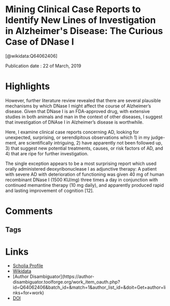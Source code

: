 
Mining Clinical Case Reports to Identify New Lines of Investigation in Alzheimer's Disease: The Curious Case of DNase I
=======================================================================================================================
  
  [@wikidata:Q64062406]  
  
Publication date : 22 of March, 2019  

# Highlights
However, further literature review revealed that there are several plausible
mechanisms by which DNase I might affect the course of Alzheimer’s disease. Given that DNase I is an FDA-approved drug,
with extensive studies in both animals and man in the context of other diseases, I suggest that investigation of DNAse I in
Alzheimer’s disease is worthwhile.


Here, I examine clinical case reports
concerning AD, looking for unexpected, surprising,
or serendipitous observations which 1) in my judge-
ment, are scientifically intriguing, 2) have apparently
not been followed up, 3) that suggest new potential treatments, causes, or risk factors of AD, and 4) that
are ripe for further investigation.

The single exception appears to be a most
surprising report which used orally administered
deoxyribonuclease I as adjunctive therapy: A patient
with severe AD with deterioration of functioning
was given 40 mg of human recombinant DNase I
(1500 KU/mg) three times a day in conjunction with
continued memantine therapy (10 mg daily), and
apparently produced rapid and lasting improvement
of cognition [12].

# Comments

## Tags

# Links
  
 * [Scholia Profile](https://scholia.toolforge.org/work/Q64062406)  
 * [Wikidata](https://www.wikidata.org/wiki/Q64062406)  
 * [Author Disambiguator](https://author-
disambiguator.toolforge.org/work_item_oauth.php?id=Q64062406&batch_id=&match=1&author_list_id=&doit=Get+author+links+for+work)  
 * [DOI](https://doi.org/10.3233/ADR-190100)  
